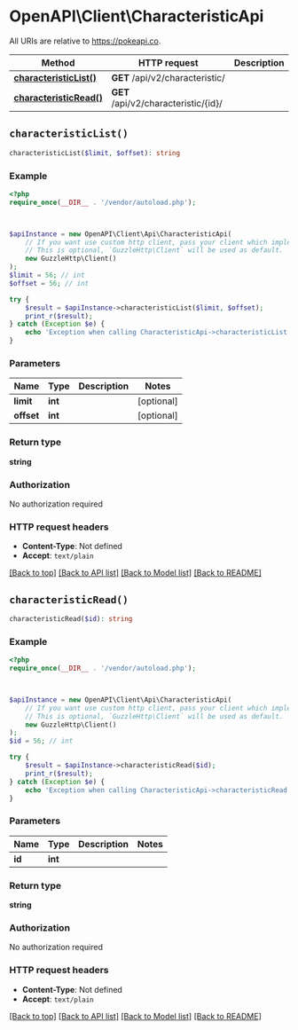 # OpenAPI\Client\CharacteristicApi

All URIs are relative to https://pokeapi.co.

Method | HTTP request | Description
------------- | ------------- | -------------
[**characteristicList()**](CharacteristicApi.md#characteristicList) | **GET** /api/v2/characteristic/ | 
[**characteristicRead()**](CharacteristicApi.md#characteristicRead) | **GET** /api/v2/characteristic/{id}/ | 


## `characteristicList()`

```php
characteristicList($limit, $offset): string
```



### Example

```php
<?php
require_once(__DIR__ . '/vendor/autoload.php');



$apiInstance = new OpenAPI\Client\Api\CharacteristicApi(
    // If you want use custom http client, pass your client which implements `GuzzleHttp\ClientInterface`.
    // This is optional, `GuzzleHttp\Client` will be used as default.
    new GuzzleHttp\Client()
);
$limit = 56; // int
$offset = 56; // int

try {
    $result = $apiInstance->characteristicList($limit, $offset);
    print_r($result);
} catch (Exception $e) {
    echo 'Exception when calling CharacteristicApi->characteristicList: ', $e->getMessage(), PHP_EOL;
}
```

### Parameters

Name | Type | Description  | Notes
------------- | ------------- | ------------- | -------------
 **limit** | **int**|  | [optional]
 **offset** | **int**|  | [optional]

### Return type

**string**

### Authorization

No authorization required

### HTTP request headers

- **Content-Type**: Not defined
- **Accept**: `text/plain`

[[Back to top]](#) [[Back to API list]](../../README.md#endpoints)
[[Back to Model list]](../../README.md#models)
[[Back to README]](../../README.md)

## `characteristicRead()`

```php
characteristicRead($id): string
```



### Example

```php
<?php
require_once(__DIR__ . '/vendor/autoload.php');



$apiInstance = new OpenAPI\Client\Api\CharacteristicApi(
    // If you want use custom http client, pass your client which implements `GuzzleHttp\ClientInterface`.
    // This is optional, `GuzzleHttp\Client` will be used as default.
    new GuzzleHttp\Client()
);
$id = 56; // int

try {
    $result = $apiInstance->characteristicRead($id);
    print_r($result);
} catch (Exception $e) {
    echo 'Exception when calling CharacteristicApi->characteristicRead: ', $e->getMessage(), PHP_EOL;
}
```

### Parameters

Name | Type | Description  | Notes
------------- | ------------- | ------------- | -------------
 **id** | **int**|  |

### Return type

**string**

### Authorization

No authorization required

### HTTP request headers

- **Content-Type**: Not defined
- **Accept**: `text/plain`

[[Back to top]](#) [[Back to API list]](../../README.md#endpoints)
[[Back to Model list]](../../README.md#models)
[[Back to README]](../../README.md)
